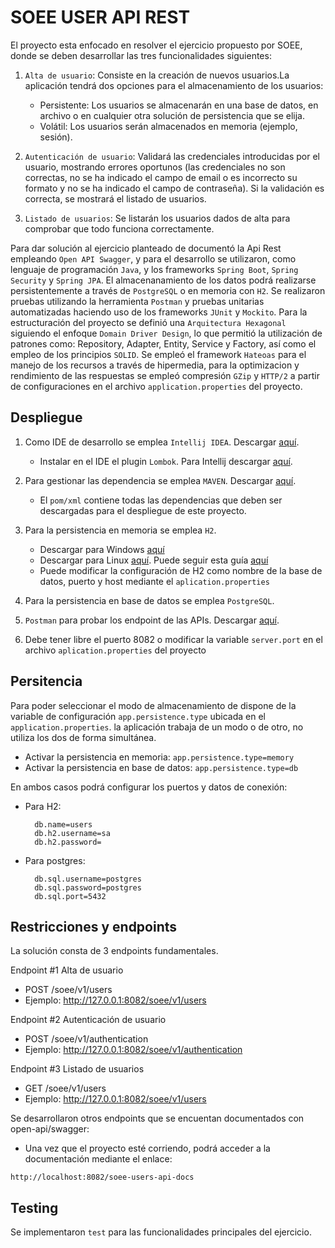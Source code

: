 # SOEE USER API REST
El proyecto esta enfocado en resolver el ejercicio propuesto por SOEE, donde se deben desarrollar las tres funcionalidades siguientes:
1. `Alta de usuario`: Consiste en la creación de nuevos usuarios.La aplicación tendrá dos opciones para el almacenamiento de los usuarios:
    - Persistente: Los usuarios se almacenarán en una base de datos, en archivo o en cualquier otra solución de 
    persistencia que se elija.
    - Volátil: Los usuarios serán almacenados en memoria (ejemplo, sesión).

2. `Autenticación de usuario`: Validará las credenciales introducidas por el usuario, mostrando errores oportunos (las credenciales no son correctas, no se ha indicado el campo de email o es incorrecto su formato y no se ha indicado el campo de contraseña). Si la validación es correcta, se mostrará el listado de usuarios.

3. `Listado de usuarios`: Se listarán los usuarios dados de alta para comprobar que todo funciona correctamente. 

Para dar solución al ejercicio planteado de documentó la Api Rest empleando `Open API Swagger`, y para el desarrollo se utilizaron, como lenguaje de programación `Java`, y los frameworks `Spring Boot`, `Spring Security` y `Spring JPA`. El almacenanamiento de los datos podrá realizarse persistentemente a través de `PostgreSQL` o en memoria con `H2`. Se realizaron pruebas utilizando la herramienta `Postman` y pruebas unitarias automatizadas haciendo uso de los frameworks `JUnit` y `Mockito`. Para la estructuración del proyecto se definió una `Arquitectura Hexagonal` siguiendo el enfoque `Domain Driver Design`, lo que permitió la utilización de patrones como: Repository, Adapter, Entity, Service y Factory, así como el empleo de los principios `SOLID`. Se empleó el framework `Hateoas` para el manejo de los recursos a través de hipermedia, para la optimizacion y rendimiento de las respuestas se empleó compresión `GZip` y `HTTP/2` a partir de configuraciones en el archivo `application.properties` del proyecto.

## Despliegue
1. Como IDE de desarrollo se emplea `Intellij IDEA`. Descargar [aquí](https://www.jetbrains.com/es-es/idea/download/).
     - Instalar en el IDE el plugin `Lombok`. Para Intellij descargar [aquí](https://plugins.jetbrains.com/plugin/6317-lombok/). 
   
2. Para gestionar las dependencia se emplea `MAVEN`. Descargar [aquí](https://maven.apache.org/download.cgi/).

    - El `pom/xml` contiene todas las dependencias que deben ser descargadas para el despliegue de este proyecto.
      
3. Para la persistencia en memoria se emplea `H2`. 
    - Descargar para Windows [aquí](https://h2database.com/h2-setup-2019-03-13.exe)
    - Descargar para Linux [aquí](https://h2database.com/h2-2019-03-13.zip). Puede seguir esta guía [aquí](https://o7planning.org/11895/install-h2-database-and-use-h2-console)
    - Puede modificar la configuración de H2 como nombre de la base de datos, puerto y host mediante el `aplication.properties`

4. Para la persistencia en base de datos se emplea `PostgreSQL`. 

5. `Postman` para probar los endpoint de las APIs. Descargar [aquí](https://www.postman.com/downloads/).

6. Debe tener libre el puerto 8082 o modificar la variable `server.port` en el archivo `aplication.properties` del proyecto

## Persitencia
Para poder seleccionar el modo de almacenamiento de dispone de la variable de configuración `app.persistence.type` ubicada en el `application.properties`.
la aplicación trabaja de un modo o de otro, no utiliza los dos de forma simultánea.

- Activar la persistencia en memoria: `app.persistence.type=memory`
- Activar la persistencia en base de datos: `app.persistence.type=db`

En ambos casos podrá configurar los puertos y datos de conexión:
- Para H2:

        db.name=users
        db.h2.username=sa
        db.h2.password=

- Para postgres:
    
        db.sql.username=postgres
        db.sql.password=postgres
        db.sql.port=5432

## Restricciones y endpoints
La solución consta de 3 endpoints fundamentales.

Endpoint #1 Alta de usuario
 - POST /soee/v1/users
 - Ejemplo: http://127.0.0.1:8082/soee/v1/users
  
Endpoint #2 Autenticación de usuario
 - POST /soee/v1/authentication
 - Ejemplo: http://127.0.0.1:8082/soee/v1/authentication
   
   
Endpoint #3 Listado de usuarios
 - GET /soee/v1/users
 - Ejemplo: http://127.0.0.1:8082/soee/v1/users

Se desarrollaron otros endpoints que se encuentan documentados con open-api/swagger:
- Una vez que el proyecto esté corriendo, podrá acceder a la documentación mediante el enlace:

`http://localhost:8082/soee-users-api-docs`

## Testing
Se implementaron `test` para las funcionalidades principales del ejercicio.
   
